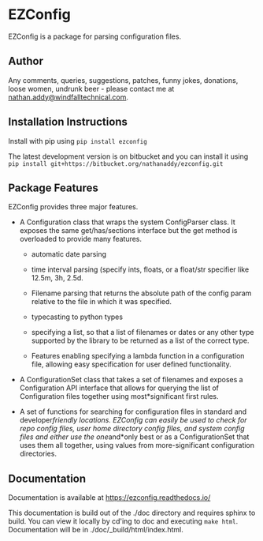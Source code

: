 # EZConfig

EZConfig is a package for parsing configuration files.

## Author

Any comments, queries, suggestions, patches, funny jokes, donations,
loose women, undrunk beer - please contact me at nathan.addy@windfalltechnical.com.

## Installation Instructions

Install with pip using
    ```pip install ezconfig```

The latest development version is on bitbucket and you can install
it using
    ```pip install git+https://bitbucket.org/nathanaddy/ezconfig.git```

## Package Features

EZConfig provides three major features.

* A Configuration class that wraps the system ConfigParser
  class. It exposes the same get/has/sections interface but the
  get method is overloaded to provide many features.

    *  automatic date parsing

    *  time interval parsing (specify ints, floats, or a float/str
       specifier like 12.5m, 3h, 2.5d.

    *  Filename parsing that returns the absolute path of the config
       param relative to the file in which it was specified.

    *  typecasting to python types

    *  specifying a list, so that a list of filenames or dates or any
       other type supported by the library to be returned as a list
       of the correct type.

    *  Features enabling specifying a lambda function in a
       configuration file, allowing easy specification for user
       defined functionality.

* A ConfigurationSet class that takes a set of filenames and
  exposes a Configuration API interface that allows for querying
  the list of Configuration files together using most*significant
  first rules.

* A set of functions for searching for configuration files in
  standard and developer*friendly locations. EZConfig can easily
  be used to check for repo config files, user home directory
  config files, and system config files and either use the
  one*and*only best or as a ConfigurationSet that uses them all
  together, using values from more-significant configuration
  directories.


## Documentation

Documentation is available at https://ezconfig.readthedocs.io/

This documentation is build out of the ./doc directory and requires
sphinx to build. You can view it locally by cd'ing to doc and
executing `make html`.  Documentation will be in
./doc/_build/html/index.html.
